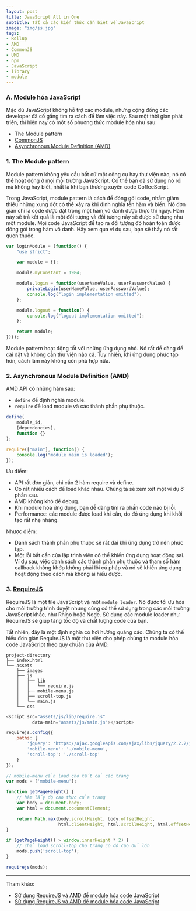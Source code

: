 ```yaml
---
layout: post
title: JavaScript All in One
subtitle: Tất cả các kiến thức cần biết về JavaScript
image: "img/js.jpg"
tags:
- Rollup
- AMD
- CommonJS
- UMD
- npm
- JavaScript
- library
- module
---
```


### A. Module hóa JavaScript

Mặc dù JavaScript không hỗ trợ các module, nhưng cộng đồng các developer đã cố gắng tìm ra cách để làm việc này. Sau một thời gian phát triển, thì hiện nay có một số phương thức module hóa như sau:

- The Module pattern
- [CommonJS](http://www.commonjs.org)
- [Asynchronous Module Definition (AMD)](https://en.wikipedia.org/wiki/Asynchronous_module_definition)


### 1. The Module pattern

Module pattern không yêu cầu bất cứ một công cụ hay thư viện nào, nó có thể hoạt động ở mọi môi trường JavaScript. Có thể bạn đã sử dụng nó rồi mà không hay biết, nhất là khi bạn thường xuyên code CoffeeScript.

Trong JavaScript, module pattern là cách để đóng gói code, nhằm giảm thiểu những xung đột có thể xảy ra khi định nghĩa tên hàm và biến. Nó đơn giản chỉ là code được đặt trong một hàm vô danh được thực thi ngay. Hàm này sẽ trả kết quả là một đối tượng và đối tượng này sẽ được sử dụng như một module. Mọi code JavaScript để tạo ra đối tượng đó hoàn toàn được đóng gói trong hàm vô danh. Hãy xem qua ví dụ sau, bạn sẽ thấy nó rất quen thuộc.

```javascript
var loginModule = (function() {
    "use strict";

    var module = {};

    module.myConstant = 1984;

    module.login = function(userNameValue, userPasswordValue) {
        privateLogin(userNameValue, userPasswordValue);
        console.log("login implementation omitted");
    };

    module.logout = function() {
        console.log("logout implementation omitted");
    };

    return module;
})();
```

Module pattern hoạt động tốt với những ứng dụng nhỏ. Nó rất dễ dàng để cài đặt và không cần thư viện nào cả. Tuy nhiên, khi ứng dụng phức tạp hơn, cách làm này không còn phù hợp nữa.

### 2. Asynchronous Module Definition (AMD)

AMD API có những hàm sau:
- `define` để định nghĩa module.
- `require` để load module và các thành phần phụ thuộc.

```javascript
define(
    module_id,
    [dependencies],
    function {}
);

require(["main"], function() {
    console.log("module main is loaded");
});
```

Ưu điểm:
- API rất đơn giản, chi cần 2 hàm require và define.
- Có rất nhiều cách để load khác nhau. Chúng ta sẽ xem xét một ví dụ ở phần sau.
- AMD không khó để debug.
- Khi module hóa ứng dụng, bạn dễ dàng tìm ra phần code nào bị lỗi.
- Performance: các module được load khi cần, do đó ứng dụng khi khởi tạo rất nhẹ nhàng.

Nhược điểm:
- Danh sách thành phần phụ thuộc sẽ rất dài khi ứng dụng trở nên phức tạp.
- Một lỗi bất cẩn của lập trình viên có thể khiến ứng dụng hoạt động sai. Ví dụ sau, việc danh sách các thành phần phụ thuộc và tham số hàm callback không khớp không phải lỗi cú pháp và nó sẽ khiến ứng dụng hoạt động theo cách mà không ai hiểu được.

### 3. [RequireJS](https://requirejs.org)

RequireJS là một file JavaScript và một `module loader`. Nó được tối ưu hóa cho môi trường trình duyệt nhưng cũng có thể sử dụng trong các môi trường JavaScript khác, như Rhino hoặc Node. Sử dụng các module loader như RequireJS sẽ giúp tăng tốc độ và chất lượng code của bạn. 

Tất nhiên, đây là một định nghĩa có hơi hướng quảng cáo. Chúng ta có thể hiểu đơn giản RequireJS là một thư viện cho phép chúng ta module hóa code JavaScript theo quy chuẩn của AMD.

```no-highlight
project-directory
├── index.html
└── assets
    ├── images
    ├── js
    │   ├── lib
    │   │   └── require.js
    │   ├── mobile-menu.js
    │   ├── scroll-top.js
    │   └── main.js
    └── css
```

```javascript
<script src="assets/js/lib/require.js"
          data-main="assets/js/main.js"></script>

requirejs.config({
    paths: {
        'jquery': 'https://ajax.googleapis.com/ajax/libs/jquery/2.2.2/jquery.min',
        'mobile-menu': './mobile-menu',
        'scroll-top': './scroll-top'
    }
});

// mobile-menu cần load cho tất cả các trang
var mods = ['mobile-menu'];

function getPageHeight() {
    // hàm lấy độ cao thực của trang
    var body = document.body;
    var html = document.documentElement;

    return Math.max(body.scrollHeight, body.offsetHeight,
                    html.clientHeight, html.scrollHeight, html.offsetHeight);
}

if (getPageHeight() > window.innerHeight * 2) {
    // chỉ load scroll-top cho trang có độ cao đủ lớn
    mods.push('scroll-top');
}

requirejs(mods);
```




-----
Tham khảo:
- [Sử dụng RequireJS và AMD để module hóa code JavaScript](https://viblo.asia/p/su-dung-requirejs-va-amd-de-module-hoa-code-javascript-znVGLY6jvZOe)
- [Sử dụng RequireJS và AMD để module hóa code JavaScript](https://manhhomienbienthuy.github.io/2016/05/12/su-dung-amd-requirejs-de-module-hoa-javascript.html)





